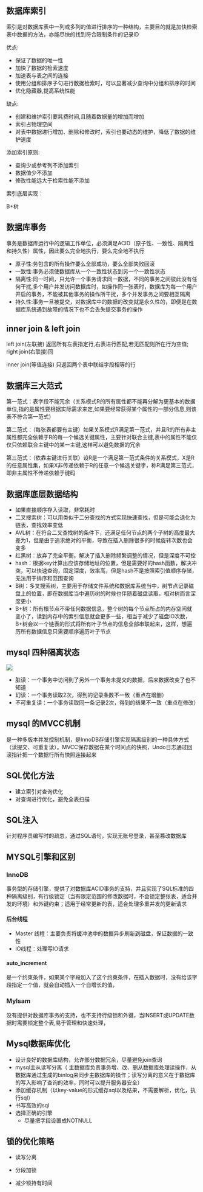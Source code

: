 ## 数据库索引

索引是对数据库表中一列或多列的值进行排序的一种结构，主要目的就是加快检索表中数据的方法，亦能尽快的找到符合限制条件的记录ID

优点:

- 保证了数据的唯一性
- 加快了数据的检索速度
- 加速表与表之间的连接
- 使用分组和排序子句进行数据检索时，可以显著减少查询中分组和排序的时间
- 优化隐藏器,提高系统性能

缺点:

- 创建和维护索引要耗费时间,且随着数据量的增加而增加
- 索引占物理空间
- 对表中数据进行增加、删除和修改时，索引也要动态的维护，降低了数据的维护速度

添加索引原则:

- 查询少或参考列不添加索引
- 数据值少不添加
- 修改性能远大于检索性能不添加

索引底层实现：

B+树

## 数据库事务

事务是数据库运行中的逻辑工作单位，必须满足ACID（原子性、一致性、隔离性和持久性）属性，因此要么完全地执行，要么完全地不执行

- 原子性:务包含的所有操作要么全部成功，要么全部失败回滚
- 一致性:事务必须使数据库从一个一致性状态到另一个一致性状态
- 隔离性:同一时间，只允许一个事务请求同一数据，不同的事务之间彼此没有任何干扰,多个用户并发访问数据库时，如操作同一张表时，数据库为每一个用户开启的事务，不能被其他事务的操作所干扰，多个并发事务之间要相互隔离
- 持久性:事务一旦被提交，对数据库中的数据的改变就是永久性的，即便是在数据库系统遇到故障的情况下也不会丢失提交事务的操作





## inner join & left join

left join(左联接) 返回所有左表指定行,右表进行匹配,若无匹配则所在行为空值; right join(右联接)同

inner join(等值连接) 只返回两个表中联结字段相等的行

## 数据库三大范式

第一范式：表字段不能冗余（关系模式R的所有属性都不能再分解为更基本的数据单位,指的是属性要根据实际需求来定,如果要经常获得某个属性的一部分信息,则该表不符合第一范式）

第二范式：（每张表都要有主键）如果关系模式R满足第一范式，并且R的所有非主属性都完全依赖于R的每一个候选关键属性，主要针对联合主键,表中的属性不能仅仅只依赖联合主键中的某一主键,这样可以避免数据的冗余

第三范式：（依靠主键进行关联）设R是一个满足第一范式条件的关系模式，X是R的任意属性集，如果X非传递依赖于R的任意一个候选关键字，称R满足第三范式，即非主属性不传递依赖于键码

## 数据库底层数据结构

- 如果直接顺序存入读取，非常耗时
- 二叉搜索树：可以用类似于二分查找的方式实现快速查找，但是可能会退化为链表，查找效率变低
- AVL树：在符合二叉查找树的条件下，还满足任何节点的两个子树的高度最大差为1，但是由于追求绝对的平衡，导致在插入删除很多的时候旋转次数也会变多
- 红黑树：放弃了完全平衡，解决了插入删除频繁调整的情况，但是深度不可控
- hash：根据key计算出应该存储地址的位置，但是需要好的hash函数，解决冲突，可以快速查询，固定深度，效率高，但是hash不是按照索引值顺序存储，无法用于排序和范围查询
- B树：多叉搜索树，主要用于存储文件系统和数据库系统当中，树节点记录磁盘上的位置，即在数据库当中遍历树的时候也伴随着磁盘读取，相对树而言深度更小
- B+树：所有根节点不带任何数据信息，整个树的每个节点所占的内存空间就变小了，读到内存中的索引信息就会更多一些，相当于减少了磁盘IO次数，B+树会以一个链表的形式将所有叶子节点的信息全部串联起来，这样，想遍历所有数据信息只需要顺序遍历叶子节点



## mysql 四种隔离状态

![](https://tva1.sinaimg.cn/large/007S8ZIlgy1ggtp640nfzj30dw097aaa.jpg)

- 脏读：一个事务中访问到了另外一个事务未提交的数据，后来数据改变了也不知道
- 幻读：一个事务读取2次，得到的记录条数不一致（重点在增删）
- 不可重复读：一个事务读取同一条记录2次，得到的结果不一致（重点在修改）

## mysql 的MVCC机制

是一种多版本并发控制机制，是InnoDB存储引擎实现隔离级别的一种具体方式（读提交、可重复读）。MVCC保存数据在某个时间点的快照，Undo日志通过回滚指针把一个数据行所有快照连接起来

## SQL优化方法

- 建立索引对查询优化
- 对查询进行优化，避免全表扫描

## SQL注入

针对程序员编写时的疏忽，通过SQL语句，实现无账号登录，甚至篡改数据库

## MYSQL引擎和区别

### InnoDB

事务型的存储引擎，提供了对数据库ACID事务的支持，并且实现了SQL标准的四种隔离级别，有行级锁定（当有限定范围的修改数据时，不会锁定整张表，适合并发的环境）和外键约束；适用于经常更新的表，适合处理多重并发的更新请求

#### 后台线程

- Master 线程：主要负责将缓冲池中的数据异步刷新到磁盘，保证数据的一致性
- IO线程：处理写IO请求

#### auto_increment

是一个约束条件，如果某个字段加入了这个约束条件，在插入数据时，没有给该字段指定一个值，就会自动插入一个自增长的值，

### Mylsam

没有提供对数据库事务的支持，也不支持行级锁和外键，当INSERT或UPDATE数据时需要锁定整个表,易于管理和快速处理，

## Mysql数据库优化

- 设计良好的数据库结构，允许部分数据冗余，尽量避免join查询
- mysql主从读写分离（ 主数据库负责事务增、改、删从数据库处理读操作，从数据库通过生成的binlog来同步主数据库的操作；读写分离的意义在于数据库的写入影响了查询的效率，同时可以提升服务器安全）
- 添加缓存机制（以key-value的形式缓存sql以及结果，不需要解析，优化，执行sql）
- 书写高效的sql
- 选择正确的引擎
  - 尽量把字段设置成NOTNULL

## 锁的优化策略

- 读写分离

- 分段加锁

- 减少锁持有时间

  

